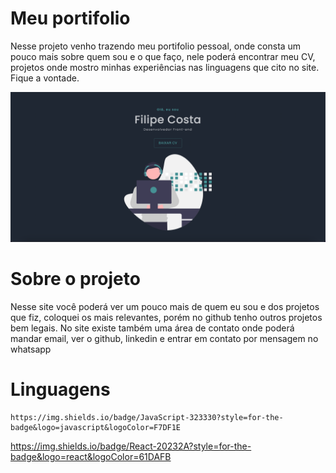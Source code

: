 # Meu portifolio 

Nesse projeto venho trazendo meu portifolio pessoal, onde consta um pouco mais sobre quem sou e o que faço, nele poderá
 encontrar meu CV, projetos onde mostro minhas experiências nas linguagens que cito no site. Fique a vontade.
 
 <img src="./src/assets/projects-photos/portifolio.png"/>
 
 # Sobre o projeto 
 
 Nesse site você poderá ver um pouco mais de quem eu sou e dos projetos que fiz, coloquei os mais relevantes, porém no github tenho outros projetos bem legais. 
 No site existe também uma área de contato onde poderá mandar email, ver o github, linkedin e entrar em contato por mensagem no whatsapp 
 
 # Linguagens 
 
 	https://img.shields.io/badge/JavaScript-323330?style=for-the-badge&logo=javascript&logoColor=F7DF1E
  https://img.shields.io/badge/React-20232A?style=for-the-badge&logo=react&logoColor=61DAFB
